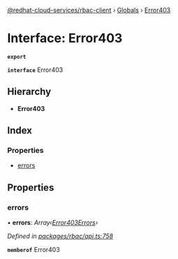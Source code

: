 [@redhat-cloud-services/rbac-client](../README.md) › [Globals](../globals.md) › [Error403](error403.md)

# Interface: Error403

**`export`** 

**`interface`** Error403

## Hierarchy

* **Error403**

## Index

### Properties

* [errors](error403.md#errors)

## Properties

###  errors

• **errors**: *Array‹[Error403Errors](error403errors.md)›*

*Defined in [packages/rbac/api.ts:758](https://github.com/RedHatInsights/javascript-clients/blob/master/packages/rbac/api.ts#L758)*

**`memberof`** Error403
